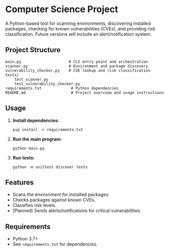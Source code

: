 # Computer Science Project

A Python-based tool for scanning environments, discovering installed packages, checking for known vulnerabilities (CVEs), and providing risk classification. Future versions will include an alert/notification system.

## Project Structure

```
main.py                     # CLI entry point and orchestration
scanner.py                  # Environment and package discovery
vulnerability_checker.py    # CVE lookup and risk classification
tests/
    test_scanner.py
    test_vulnerability_checker.py
requirements.txt             # Python dependencies
README.md                    # Project overview and usage instructions
```

## Usage

1. **Install dependencies:**
   ```
   pip install -r requirements.txt
   ```

2. **Run the main program:**
   ```
   python main.py
   ```

3. **Run tests:**
   ```
   python -m unittest discover tests
   ```

## Features

- Scans the environment for installed packages.
- Checks packages against known CVEs.
- Classifies risk levels.
- (Planned) Sends alerts/notifications for critical vulnerabilities.

## Requirements

- Python 3.7+
- See `requirements.txt` for dependencies.

